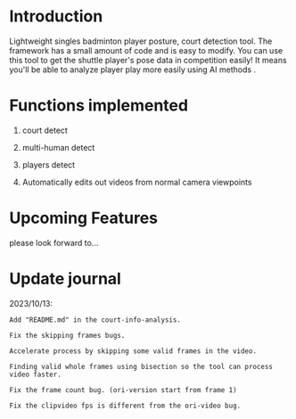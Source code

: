 # Introduction

Lightweight singles badminton player posture, court detection tool. The framework has a small amount of code and is easy to modify. You can use this tool to get the shuttle player's pose data in competition easily! It means you'll be able to analyze player play more easily using AI methods . 

# Functions implemented

1. court detect

2. multi-human detect

3. players detect

4. Automatically edits out videos from normal camera viewpoints

 # Upcoming Features

please look forward to...

# Update journal

2023/10/13: 
    
    Add "README.md" in the court-info-analysis.
    
    Fix the skipping frames bugs.

    Accelerate process by skipping some valid frames in the video.
    
    Finding valid whole frames using bisection so the tool can process video faster.    

    Fix the frame count bug. (ori-version start from frame 1)

    Fix the clipvideo fps is different from the ori-video bug. 

    